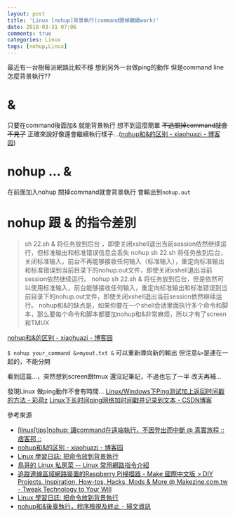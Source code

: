 ```yaml
---
layout: post
title: 'Linux [nohup]背景執行(command關掉繼續work)'
date: 2018-03-31 07:06
comments: true
categories: Linux
tags: [nohup,Linux]
---
```

最近有一台樹莓派網路比較不穩
想到另外一台做ping的動作
但是command line怎麼背景執行??

<!--more-->

# &
只要在command後面加&
就能背景執行
想不到這麼簡單
~~不過關掉command就會不見了~~
正確來說好像還會繼續執行樣子...([nohup和&的区别 - xiaohuazi - 博客园](http://www.cnblogs.com/MYSQLZOUQI/p/5283761.html))

# nohup ... &
在前面加入nohup
關掉command就會背景執行
會輸出到`nohup.out`


# nohup 跟  & 的指令差別
>sh 22.sh &
将任务放到后台 ，即使关闭xshell退出当前session依然继续运行，但标准输出和标准错误信息会丢失
nohup sh 22.sh
将任务放到后台，关闭标准输入，前台不再能够接收任何输入（标准输入），重定向标准输出和标准错误到当前目录下的nohup.out文件，即使关闭xshell退出当前session依然继续运行。
nohup sh 22.sh  &
将任务放到后台，但是依然可以使用标准输入，前台能够接收任何输入，重定向标准输出和标准错误到当前目录下的nohup.out文件，即使关闭xshell退出当前session依然继续运行。
nohup和&的缺点是，如果你要在一个shell会话里面执行多个命令和脚本，那么要每个命令和脚本都要加nohup和&非常麻烦，所以才有了screen和TMUX

[nohup和&的区别 - xiaohuazi - 博客园](http://www.cnblogs.com/MYSQLZOUQI/p/5283761.html)

`$ nohup your_command &>myout.txt &`
可以重新導向新的輸出
但注意`&>`是連在一起的，不能分開

看到這篇...，突然想到screen跟tmux
還沒記筆記，不過也忘了一半
改天再補...

發現Linux 做ping動作不會有時間...
[Linux/Windows下Ping测试加上返回时间戳的方法 - 彩荷z](http://blog.caihez.com/?p=716)
[Linux下长时间ping网络加时间戳并记录到文本 - CSDN博客](https://blog.csdn.net/gtlions/article/details/7974087)





參考來源
* [[linux[tips]nohup: 讓command在遠端執行，不因登出而中斷 @ 真實旅程 :: 痞客邦 ::](http://dragonspring.pixnet.net/blog/post/33257496-%5Blinux%5Btips%5Dnohup:-%E8%AE%93command%E5%9C%A8%E9%81%A0%E7%AB%AF%E5%9F%B7%E8%A1%8C%EF%BC%8C%E4%B8%8D%E5%9B%A0%E7%99%BB%E5%87%BA)
* [nohup和&的区别 - xiaohuazi - 博客园](http://www.cnblogs.com/MYSQLZOUQI/p/5283761.html)
* [Linux 學習日誌: 把命令放到背景執行](http://linuxdiary.blogspot.com/2007/10/blog-post_30.html)
* [鳥哥的 Linux 私房菜 -- Linux 常用網路指令介紹](http://linux.vbird.org/linux_server/0140networkcommand.php#ifup)
* [追蹤連線區域網路裝置的Raspberry Pi掃描器 - Make 國際中文版 > DIY Projects, Inspiration, How-tos, Hacks, Mods & More @ Makezine.com.tw - Tweak Technology to Your Will](http://www.makezine.com.tw/make2599131456/raspberry-pi8273188)
* [Linux 學習日誌: 把命令放到背景執行](http://linuxdiary.blogspot.com/2007/10/blog-post_30.html)
* [nohup和&後臺執行，程序檢視及終止 - 掃文資訊](https://tw.saowen.com/a/63aedd5ffa61bd61c20a8e25445d1f9aba8f4c24d4920b480460fba0a7625353)